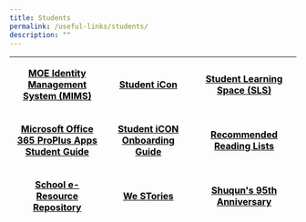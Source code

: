```yaml
---
title: Students
permalink: /useful-links/students/
description: ""
---
```

<table style="height: 292px;" width="623">
<tbody>
<tr style="height: 82px;">
<td style="text-align: center; height: 82px; width: 200.188px;">
<p><span style="color: #000000;"><strong><a style="color: #000000; text-decoration: underline;" href="https://idp.mims.moe.gov.sg/nidp/saml2/sso" target="_blank">MOE Identity Management System (MIMS)</a></strong></span></p>
</td>
<td style="text-align: center; height: 82px; width: 181.891px;">
<p><span style="color: #000000;"><strong><a style="color: #000000;" href="https://workspace.google.com/dashboard" target="_blank">Student iCon</a></strong></span></p>
</td>
<td style="text-align: center; height: 82px; width: 218.922px;">
<p><span style="color: #000000;"><strong><a style="color: #000000;" href="https://vle.learning.moe.edu.sg/login" target="_blank">Student Learning Space (SLS)</a></strong></span></p>
</td>
</tr>
<tr style="height: 82px;">
<td style="text-align: center; height: 82px; width: 200.188px;">
<p><span style="color: #000000;"><strong><a style="color: #000000;" href="https://moe-shuqunpri-staging.netlify.app/files/slides/Microsoft-Office-365-ProPlus-Apps-Student-Guide-2022.pdf" target="_blank">Microsoft Office 365 ProPlus Apps Student Guide</a></strong></span></p>
</td>
<td style="text-align: center; height: 82px; width: 181.891px;">
<p><span style="color: #000000;"><strong><a style="color: #000000;" href="https://moe-shuqunpri-staging.netlify.app/files/slides/SQPS-Student-iCON-Onboarding-Guide.pdf" target="_blank">Student iCON Onboarding Guide</a></strong></span></p>
</td>
<td style="text-align: center; height: 82px; width: 218.922px;">
<p><span style="color: #000000;"><strong><a style="color: #000000;" href="https://moe-shuqunpri-staging.netlify.app/files/slides/Recommended-Reading-Lists.pdf" target="_blank">Recommended Reading Lists</a></strong></span></p>
</td>
</tr>
<tr style="height: 64px;">
<td style="text-align: center; height: 64px; width: 200.188px;">
<p><span style="color: #000000;"><strong><a style="color: #000000;" href="https://schoolibrary.moe.edu.sg/eresourcespri/cgi-bin/spydus.exe/MSGTRN/WPAC/HOME" target="_blank">School e-Resource Repository</a></strong></span></p>
</td>
<td style="text-align: center; height: 64px; width: 181.891px;">
<p><span style="color: #000000;"><strong><a style="color: #000000;" href="https://online.fliphtml5.com/obrr/qkde/#p=1" target="_blank">We STories</a></strong></span></p>
</td>
<td style="text-align: center; height: 64px; width: 218.922px;">
<p><span style="color: #000000;"><strong><a style="color: #000000;" href="https://sites.google.com/moe.edu.sg/the-shuqun-story/home" target="_blank">Shuqun's 95th Anniversary</a></strong></span></p>
</td>
</tr>
<tr style="height: 64px;">
<td style="text-align: center; height: 64px; width: 200.188px;">
<p><span style="color: #000000;"><strong><a style="color: #000000;" href="https://www.sportsingapore.gov.sg/" target="_blank">Sport Singapore</a></strong></span></p>
</td>
<td style="text-align: center; height: 64px; width: 181.891px;">
<p><span style="color: #000000;"><strong><a style="color: #000000;" href="https://w7euphoria.edu.sg/" target="_blank">The Euphoria for the Arts Website</a></strong></span></p>
</td>
<td style="text-align: center; height: 64px; width: 218.922px;">
<p><span style="color: #000000;"><strong><a style="color: #000000;" href="https://www.myskillsfuture.gov.sg/content/student/en/primary.html" target="_blank">My Skills Future</a></strong></span></p>
</td>
</tr>
</tbody>
</table>